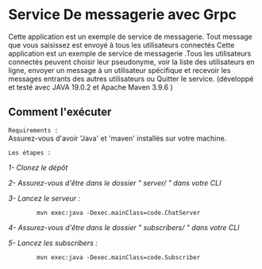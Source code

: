 
# Service De messagerie avec Grpc #

Cette application est un exemple de service de messagerie. Tout message que vous saisissez est envoyé à tous les utilisateurs connectés
Cette application est un exemple de service de messagerie .Tous les utilisateurs connectés peuvent  choisir leur pseudonyme, voir la liste des utilisateurs en ligne, envoyer un message à un utilisateur spécifique et recevoir les messages entrants des autres utilisateurs ou Quitter le service.
(développé et testé avec JAVA 19.0.2 et Apache Maven 3.9.6 ) 

## Comment l'exécuter ##

`Requirements :`     
        Assurez-vous d'avoir 'Java' et 'maven' installés sur votre machine.

`Les étapes :`

*1- Clonez le dépôt*

*2- Assurez-vous d'être dans le dossier " server/ " dans votre CLI*

*3- Lancez le serveur :*

            mvn exec:java -Dexec.mainClass=code.ChatServer

*4- Assurez-vous d'être dans le dossier " subscribers/ " dans votre CLI*


*5- Lancez les subscribers :*

            mvn exec:java -Dexec.mainClass=code.Subscriber


